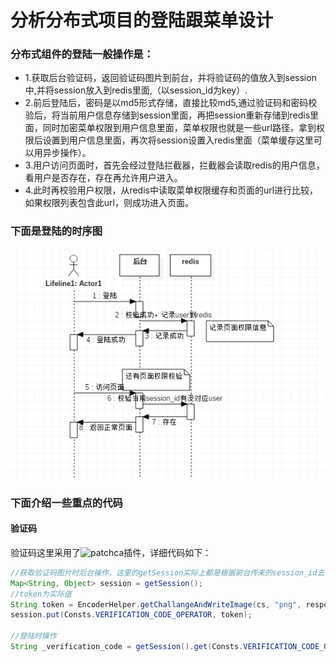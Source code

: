 # 分析分布式项目的登陆跟菜单设计
### 分布式组件的登陆一般操作是：
* 1.获取后台验证码，返回验证码图片到前台，并将验证码的值放入到session中,并将session放入到redis里面,（以session_id为key）.
* 2.前后登陆后，密码是以md5形式存储，直接比较md5,通过验证码和密码校验后，将当前用户信息存储到session里面，再把session重新存储到redis里面，同时加密菜单权限到用户信息里面，菜单权限也就是一些url路径，拿到权限后设置到用户信息里面，再次将session设置入redis里面（菜单缓存这里可以用异步操作）。
* 3.用户访问页面时，首先会经过登陆拦截器，拦截器会读取redis的用户信息，看用户是否存在，存在再允许用户进入。
* 4.此时再校验用户权限，从redis中读取菜单权限缓存和页面的url进行比较，如果权限列表包含此url，则成功进入页面。

### 下面是登陆的时序图
![](https://github.com/tsmairc/Login-MenuDesign/blob/master/image/seq.png?raw=true)

### 下面介绍一些重点的代码
#### 验证码
验证码这里采用了![patchca](https://github.com/pusuo/patchca)插件，详细代码如下：
```java
//获取验证码图片时后台操作，这里的getSession实际上都是根据前台传来的session_id去redis找出缓存的session对象
Map<String, Object> session = getSession();
//token为实际值
String token = EncoderHelper.getChallangeAndWriteImage(cs, "png", response.getOutputStream());
session.put(Consts.VERIFICATION_CODE_OPERATOR, token);

//登陆时操作
String _verification_code = getSession().get(Consts.VERIFICATION_CODE_OPERATOR);

```
